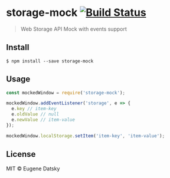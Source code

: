 # storage-mock [![Build Status](https://travis-ci.com/princed/storage-mock.svg?branch=master)](https://travis-ci.com/princed/storage-mock)

> Web Storage API Mock with events support


## Install

```
$ npm install --save storage-mock
```


## Usage

```js
const mockedWindow = require('storage-mock');

mockedWindow.addEventListener('storage', e => {
  e.key // item-key
  e.oldValue // null
  e.newValue // item-value
});

mockedWindow.localStorage.setItem('item-key', 'item-value');
```

## License

MIT © Eugene Datsky
